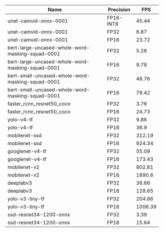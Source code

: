 | Name  | Precision  |  FPS |
|-------|------------|------|
| unet-camvid-onnx-0001   |  FP16-INT8  | 45.44 |
| unet-camvid-onnx-0001   |  FP32  | 6.87 |
| unet-camvid-onnx-0001   |  FP16  | 23.72 |
| bert-large-uncased-whole-word-masking-squad-0001   |  FP32  | 5.26 |
| bert-large-uncased-whole-word-masking-squad-0001   |  FP16  | 9.78 |
| bert-small-uncased-whole-word-masking-squad-0001   |  FP32  | 48.76 |
| bert-small-uncased-whole-word-masking-squad-0001   |  FP16  | 79.42 |
| faster_rcnn_resnet50_coco   |  FP32  | 3.76 |
| faster_rcnn_resnet50_coco   |  FP16  | 24.73 |
| yolo-v4-tf   |  FP32  | 9.86 |
| yolo-v4-tf   |  FP16  | 36.9 |
| mobilenet-ssd   |  FP32  | 312.19 |
| mobilenet-ssd   |  FP16  | 924.34 |
| googlenet-v4-tf   |  FP32  | 55.09 |
| googlenet-v4-tf   |  FP16  | 173.43 |
| mobilenet-v2   |  FP32  | 802.81 |
| mobilenet-v2   |  FP16  | 1890.6 |
| deeplabv3   |  FP32  | 36.66 |
| deeplabv3   |  FP16  | 128.65 |
| yolo-v3-tiny-tf   |  FP32  | 204.86 |
| yolo-v3-tiny-tf   |  FP16  | 1006.39 |
| ssd-resnet34-1200-onnx   |  FP32  | 3.39 |
| ssd-resnet34-1200-onnx   |  FP16  | 15.64 |
